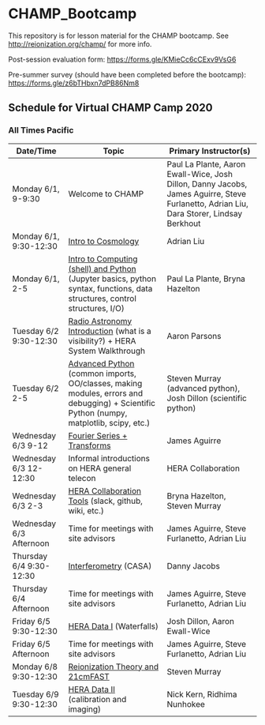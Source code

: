 # CHAMP_Bootcamp

This repository is for lesson material for the CHAMP bootcamp. See http://reionization.org/champ/ for more info.

Post-session evaluation form: https://forms.gle/KMieCc6cCExv9VsG6

Pre-summer survey (should have been completed before the bootcamp): https://forms.gle/z6bTHbxn7dPB86Nm8

## Schedule for Virtual CHAMP Camp 2020

### All Times Pacific

| Date/Time | Topic | Primary Instructor(s) |
| --------- | ----- | --------------------- |
| Monday 6/1, 9-9:30 | Welcome to CHAMP | Paul La Plante, Aaron Ewall-Wice, Josh Dillon, Danny Jacobs, James Aguirre, Steve Furlanetto, Adrian Liu, Dara Storer, Lindsay Berkhout |
| Monday 6/1, 9:30-12:30 | [Intro to Cosmology](Lesson1_21cmCosmo) | Adrian Liu |
| Monday 6/1, 2-5  | [Intro to Computing (shell) and Python](Lesson2_IntroToComputing) (Jupyter basics, python syntax, functions, data structures, control structures, I/O) | Paul La Plante, Bryna Hazelton |
| Tuesday 6/2 9:30-12:30 | [Radio Astronomy Introduction](Lesson3_RadioAstronomyIntro) (what is a visibility?) + HERA System Walkthrough | Aaron Parsons | 
| Tuesday 6/2 2-5 | [Advanced Python](Lesson4_PythonProgramming) (common imports, OO/classes, making modules, errors and debugging) + Scientific Python (numpy, matplotlib, scipy, etc.) | Steven Murray (advanced python), Josh Dillon (scientific python) | 
| Wednesday 6/3 9-12 | [Fourier Series + Transforms](Lesson5_Fourier) | James Aguirre | 
| Wednesday 6/3 12-12:30 | Informal introductions on HERA general telecon | HERA Collaboration | 
| Wednesday 6/3 2-3 | [HERA Collaboration Tools](Lesson6_CollaborationTools) (slack, github, wiki, etc.) |  Bryna Hazelton, Steven Murray | 
| Wednesday 6/3 Afternoon | Time for meetings with site advisors |  James Aguirre, Steve Furlanetto, Adrian Liu | 
| Thursday 6/4 9:30-12:30 | [Interferometry](Lesson7_Interferometry) (CASA) | Danny Jacobs | 
| Thursday 6/4 Afternoon | Time for meetings with site advisors |  James Aguirre, Steve Furlanetto, Adrian Liu | 
| Friday 6/5 9:30-12:30 | [HERA Data I](Lesson8_HERADataPartI) (Waterfalls) | Josh Dillon, Aaron Ewall-Wice | 
| Friday 6/5 Afternoon | Time for meetings with site advisors |  James Aguirre, Steve Furlanetto, Adrian Liu | 
| Monday 6/8 9:30-12:30 | [Reionization Theory and 21cmFAST](Lesson9_Reionization_and_21cmFAST) | Steven Murray | 
| Tuesday 6/9 9:30-12:30  | [HERA Data II](Lesson10_HERADataPartII) (calibration and imaging) | Nick Kern, Ridhima Nunhokee | 

